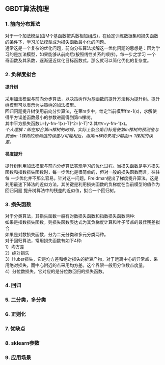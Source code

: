 ## GBDT算法梳理

### 1. 前向分布算法
对于一个加法模型(由M个基函数按系数相加组成)，在给定训练数据集和损失函数的条件下，学习加法模型成为损失函数最小化的问题。  
通常这是一个复杂的优化问题，前向分布算法求解这一优化问题的思想是：因为学习的是加法模型，如果能够从前向后(按照线性关系的顺序)，每一步之学习
一个奇函数及其系数，逐渐逼近优化目标函数式，那么就可以简化优化的复杂度。

### 2. 负梯度拟合
#### 提升树
采用加法模型与前向分步算法，以决策树作为基函数的提升方法称为提升树。提升树模型可以表示为决策树的加法模型。  
回归问题提升树使用前向分步算法，在第m步中，给定当前模型fm-1(x)，求解使得平方误差函数最小的参数进而得到第m棵树。  
其中平方损失函数L=[y-fm-1(x)-T]^2=[r-T]^2.其中r=y-fm-1(x)。  
*个人理解：即在拟合第m棵树的时候，实际上拟合第目标是使第m棵树的预测值与前面m-1棵树的预测值的误差尽可能相近，用第m棵树来减少前面m-1棵树的误差。*
#### 梯度提升
提升树利用加法模型与前向分步算法实现学习的优化过程。当损失函数是平方损失函数和指数损失函数时，每一步优化是很简单的，但对一般的损失函数而言，往往每
一步优化并不那么容易。针对这一问题，Freidman提出了梯度提升算法。这是利用最速下降法的近似方法，其关键是利用损失函数的负梯度在当前模型的值作为回归问题
提升树算法中的残差的近似值，拟合一个回归树。

### 3. 损失函数
对于分类算法，其损失函数一般有对数损失函数和指数损失函数两种:  
如果是指数损失函数，则损失函数表达式为其负梯度计算和叶子节点的最佳残差拟合  
如果是对数损失函数，分为二元分类和多元分类两种。  
对于回归算法，常用损失函数有如下4种:  
1）均方差  
2）绝对损失  
3）Huber损失，它是均方差和绝对损失的折衷产物，对于远离中心的异常点，采用绝对损失，而中心附近的点采用均方差。这个界限一般用分位数点度量。  
4）分位数损失。它对应的是分位数回归的损失函数。  

### 4. 回归

### 5. 二分类，多分类

### 6. 正则化

### 7. 优缺点

### 8. sklearn参数

### 9. 应用场景
